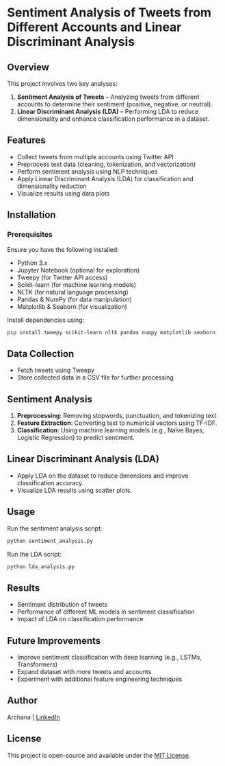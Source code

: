 # Sentiment Analysis of Tweets from Different Accounts and Linear Discriminant Analysis

## Overview
This project involves two key analyses:
1. **Sentiment Analysis of Tweets** – Analyzing tweets from different accounts to determine their sentiment (positive, negative, or neutral).
2. **Linear Discriminant Analysis (LDA)** – Performing LDA to reduce dimensionality and enhance classification performance in a dataset.

## Features
- Collect tweets from multiple accounts using Twitter API
- Preprocess text data (cleaning, tokenization, and vectorization)
- Perform sentiment analysis using NLP techniques
- Apply Linear Discriminant Analysis (LDA) for classification and dimensionality reduction
- Visualize results using data plots

## Installation
### Prerequisites
Ensure you have the following installed:
- Python 3.x
- Jupyter Notebook (optional for exploration)
- Tweepy (for Twitter API access)
- Scikit-learn (for machine learning models)
- NLTK (for natural language processing)
- Pandas & NumPy (for data manipulation)
- Matplotlib & Seaborn (for visualization)

Install dependencies using:
```bash
pip install tweepy scikit-learn nltk pandas numpy matplotlib seaborn
```

## Data Collection
- Fetch tweets using Tweepy
- Store collected data in a CSV file for further processing

## Sentiment Analysis
1. **Preprocessing**: Removing stopwords, punctuation, and tokenizing text.
2. **Feature Extraction**: Converting text to numerical vectors using TF-IDF.
3. **Classification**: Using machine learning models (e.g., Naïve Bayes, Logistic Regression) to predict sentiment.

## Linear Discriminant Analysis (LDA)
- Apply LDA on the dataset to reduce dimensions and improve classification accuracy.
- Visualize LDA results using scatter plots.

## Usage
Run the sentiment analysis script:
```bash
python sentiment_analysis.py
```
Run the LDA script:
```bash
python lda_analysis.py
```

## Results
- Sentiment distribution of tweets
- Performance of different ML models in sentiment classification
- Impact of LDA on classification performance

## Future Improvements
- Improve sentiment classification with deep learning (e.g., LSTMs, Transformers)
- Expand dataset with more tweets and accounts
- Experiment with additional feature engineering techniques

## Author
Archana | [LinkedIn](https://www.linkedin.com/in/archana-senthil)

## License
This project is open-source and available under the [MIT License](LICENSE).



